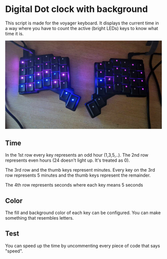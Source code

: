 # Digital Dot clock with background
This script is made for the voyager keyboard. It displays the current time in a
way where you have to count the active (bright LEDs) keys to know what time it
is.

![example](./example.jpg)

## Time
In the 1st row every key represents an odd hour (1,3,5,..). The 2nd row
represents even hours (24 doesn't light up. It's treated as 0). 

The 3rd row and the thumb keys represent minutes. Every key on the 3rd row
represents 5 minutes and the thumb keys represent the remainder.

The 4th row represents seconds where each key means 5 seconds

## Color
The fill and background color of each key can be configured. You can make something that resembles letters.

## Test
You can speed up the time by uncommenting every piece of code that says "speed".

